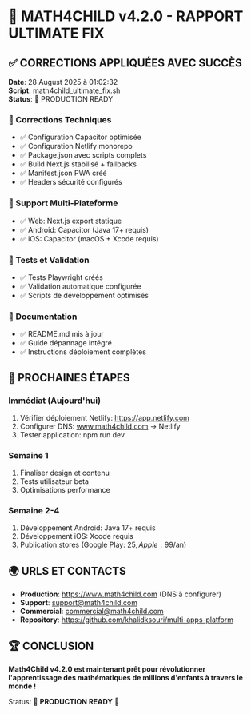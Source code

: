 # 🎉 MATH4CHILD v4.2.0 - RAPPORT ULTIMATE FIX

## ✅ CORRECTIONS APPLIQUÉES AVEC SUCCÈS

**Date**: 28 August 2025 à 01:02:32  
**Script**: math4child_ultimate_fix.sh  
**Status**: 🚀 PRODUCTION READY  

### 🔧 Corrections Techniques
- ✅ Configuration Capacitor optimisée
- ✅ Configuration Netlify monorepo  
- ✅ Package.json avec scripts complets
- ✅ Build Next.js stabilisé + fallbacks
- ✅ Manifest.json PWA créé
- ✅ Headers sécurité configurés

### 📱 Support Multi-Plateforme  
- ✅ Web: Next.js export statique
- ✅ Android: Capacitor (Java 17+ requis)
- ✅ iOS: Capacitor (macOS + Xcode requis)

### 🧪 Tests et Validation
- ✅ Tests Playwright créés
- ✅ Validation automatique configurée
- ✅ Scripts de développement optimisés

### 📖 Documentation
- ✅ README.md mis à jour
- ✅ Guide dépannage intégré
- ✅ Instructions déploiement complètes

## 🎯 PROCHAINES ÉTAPES

### Immédiat (Aujourd'hui)
1. Vérifier déploiement Netlify: https://app.netlify.com
2. Configurer DNS: www.math4child.com → Netlify
3. Tester application: npm run dev

### Semaine 1
1. Finaliser design et contenu
2. Tests utilisateur beta
3. Optimisations performance

### Semaine 2-4  
1. Développement Android: Java 17+ requis
2. Développement iOS: Xcode requis
3. Publication stores (Google Play: 25$, Apple: 99$/an)

## 🌍 URLS ET CONTACTS

- **Production**: https://www.math4child.com (DNS à configurer)
- **Support**: support@math4child.com  
- **Commercial**: commercial@math4child.com
- **Repository**: https://github.com/khalidksouri/multi-apps-platform

## 🏆 CONCLUSION

**Math4Child v4.2.0 est maintenant prêt pour révolutionner l'apprentissage des mathématiques de millions d'enfants à travers le monde !**

Status: 🚀 **PRODUCTION READY** 🚀

